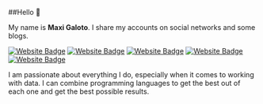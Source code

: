 ##Hello :wave:

My name is <b>Maxi Galoto</b>. I share my accounts on social networks and some blogs.

<p dir="auto"> 
<a href="https://www.instagram.com/maxigaloto"><img src = 'https://img.shields.io/badge/-Instagram-#d934d6'alt="Website Badge" style="max-width: 75%;"></a>  
<a href="https://www.facebook.com/maxi.galoto"><img src = 'https://img.shields.io/badge/%20%20-Facebook-#b834d9'alt="Website Badge" style="max-width: 75%;"></a> 
<a href="https://maxi-galo.netlify.app/"><img src = 'https://img.shields.io/badge/%20%20-Netlify-#a666d4'alt="Website Badge" style="max-width: 75%;"></a> 
<a href="https://rpubs.com/MGaloto"><img src = 'https://img.shields.io/badge/%20%20-Rpubs-#5a98e8'alt="Website Badge" style="max-width: 75%;"></a></a> 
<a href="https://www.linkedin.com/in/maximilianogaloto"><img src = 'https://img.shields.io/badge/-Linkedin-#4c32e3'alt="Website Badge" style="max-width: 75%;"></a>
</p>


 

I am passionate about everything I do, especially when it comes to working with data. I can combine programming languages to get the best out of each one and get the best possible results.

 



<!--
**MGaloto/MGaloto** is a ✨ _special_ ✨ repository because its `README.md` (this file) appears on your GitHub profile.

Here are some ideas to get you started:

- 🔭 I’m currently working on ...
- 🌱 I’m currently learning ...
- 👯 I’m looking to collaborate on ...
- 🤔 I’m looking for help with ...
- 💬 Ask me about ...
- 📫 How to reach me: ...
- 😄 Pronouns: ...
- ⚡ Fun fact: ...
https://github.com/alexandresanlim/Badges4-README.md-Profile#-languages-
--
